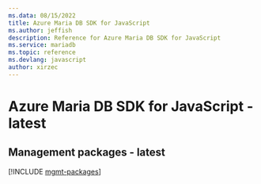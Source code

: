 ```yaml
---
ms.data: 08/15/2022
title: Azure Maria DB SDK for JavaScript
ms.author: jeffish
description: Reference for Azure Maria DB SDK for JavaScript
ms.service: mariadb
ms.topic: reference
ms.devlang: javascript
author: xirzec
---
```

# Azure Maria DB SDK for JavaScript - latest

## Management packages - latest
[!INCLUDE [mgmt-packages](maria-db-mgmt-index.md)]